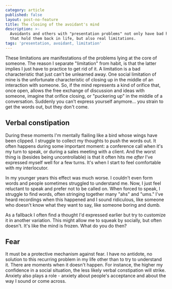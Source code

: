 ```yaml
---
category: article
published: false
layout: post-no-feature
title: The closing of the avoidant's mind
description: >-
  Avoidants and others with "presentation problems" not only have bad habits
  that hold them back in life, but also real limitations. 
tags: 'presentation, avoidant, limitation'
---
```

These limitations are manifestations of the problems lying at the core of someone. The reason I separate "limitation" from habit, is that the latter implies I just have to practice to get rid of it. A limitation is a bad characteristic that just can't be unlearned away. One social limitation of mine is the unfortunate characteristic of closing up in the middle of an interaction with someone. So, if the mind represents a kind of orifice that, once open, allows the free exchange of discussion and ideas with someone, imagine that orifice closing, or "puckering up" in the middle of a conversation. Suddenly you can't express yourself anymore... you strain to get the words out, but they don't come.

## Verbal constipation

During these moments I'm mentally flailing like a bird whose wings have been clipped. I struggle to collect my thoughts to push the words out. It often happens during some important moment: a conference call when it's my turn to speak, or during a sales meeting with a client. And the worst thing is (besides being uncontrollable) is that it often hits me *after* I've expressed myself well for a few turns. It's when I start to feel comfortable with my interlocutor. 

In my younger years this effect was much worse. I couldn't even form words and people sometimes struggled to understand me. Now, I just feel reluctant to speak and prefer not to be called on. When forced to speak, I struggle to find words, often stringing together many "ahs" and "ums." I've heard recordings when this happened and I sound ridiculous, like someone who doesn't know what they want to say, like someone boring and dumb. 

As a fallback I often find a thought I'd expressed earlier but try to customize it in another variation. This might allow me to squeak by socially, but often doesn't. It's like the mind is frozen. What do you do then?

## Fear

It must be a protective mechanism against fear. I have no antidote, no solution to this recurring problem in my life other than to try to understand it. There are moments when it doesn't happen. For instance, the higher my confidence in a social situation, the less likely verbal constipation will strike. Anxiety also plays a role - anxiety about people's acceptance and about the way I sound or come across.
